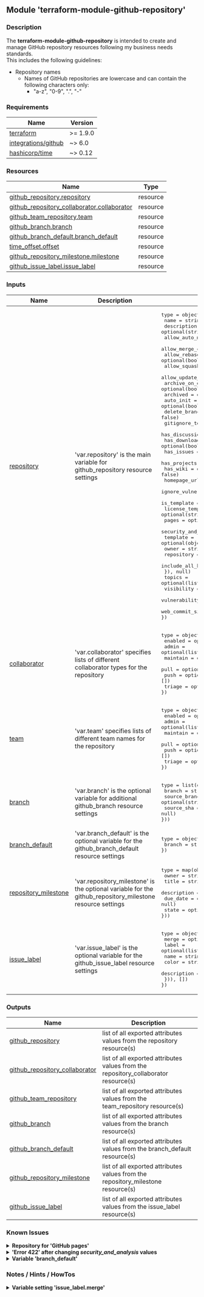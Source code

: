 ## Module 'terraform-module-github-repository'

### Description

The **terraform-module-github-repository** is intended to create and manage GitHub repository resources following my business needs standards.  
This includes the following guidelines:  
* Repository names  
  * Names of GitHub repositories are lowercase and can contain the following characters only:  
    * "a-z", "0-9", ".", "-"  

### Requirements

| Name | Version |
|------|---------|
| <a name="requirement_terraform"></a> [terraform](#requirement\_terraform) | >= 1.9.0 |
| <a name="requirement_github"></a> [integrations\/github](#requirement\_github) | ~> 6.0 |
| <a name="requirement_time"></a> [hashicorp\/time](#requirement\_time) | ~> 0.12 |

### Resources

| Name | Type |
|------|------|
| [github_repository.repository](https://registry.terraform.io/providers/integrations/github/latest/docs/resources/repository) | resource |
| [github_repository_collaborator.collaborator](https://registry.terraform.io/providers/integrations/github/latest/docs/resources/repository_collaborator) | resource |
| [github_team_repository.team](https://registry.terraform.io/providers/integrations/github/latest/docs/resources/team_repository) | resource |
| [github_branch.branch](https://registry.terraform.io/providers/integrations/github/latest/docs/resources/branch) | resource |
| [github_branch_default.branch_default](https://registry.terraform.io/providers/integrations/github/latest/docs/resources/branch_default) | resource |
| [time_offset.offset](https://registry.terraform.io/providers/hashicorp/time/latest/docs/resources/offset) | resource |
| [github_repository_milestone.milestone](https://registry.terraform.io/providers/integrations/github/latest/docs/resources/repository_milestone) | resource |
| [github_issue_label.issue_label](https://registry.terraform.io/providers/integrations/github/latest/docs/resources/issue_label) | resource |

### Inputs

| Name | Description | Type | Default | Required |
|------|-------------|------|---------|:--------:|
| <a name="input_repository"></a> [repository](#input\_repository) | 'var.repository' is the main variable for github_repository resource settings | <pre>type        = object({<br>  name                                    = string<br>  description                             = optional(string, null)<br>  allow_auto_merge                        = optional(bool, false)<br>  allow_merge_commit                      = optional(bool, true)<br>  allow_rebase_merge                      = optional(bool, true)<br>  allow_squash_merge                      = optional(bool, true)<br>  allow_update_branch                     = optional(bool, false)<br>  archive_on_destroy                      = optional(bool, null)<br>  archived                                = optional(bool, null)<br>  auto_init                               = optional(bool, true)<br>  delete_branch_on_merge                  = optional(bool, false)<br>  gitignore_template                      = optional(string, null)<br>  has_discussions                         = optional(bool, false)<br>  has_downloads                           = optional(bool, false)<br>  has_issues                              = optional(bool, false)<br>  has_projects                            = optional(bool, false)<br>  has_wiki                                = optional(bool, false)<br>  homepage_url                            = optional(string, null)<br>  ignore_vulnerability_alerts_during_read = optional(bool, false)<br>  is_template                             = optional(bool, false)<br>  license_template                        = optional(string, null)<br>  pages                                   = optional(any, null)<br>  security_and_analysis                   = optional(any, null)<br>  template                                = optional(object({<br>    owner                                   = string<br>    repository                              = string<br>    include_all_branches                    = optional(bool, false)<br>  }), null)<br>  topics                                  = optional(list(string), null)<br>  visibility                              = optional(string, null)<br>  vulnerability_alerts                    = optional(bool, null)<br>  web_commit_signoff_required             = optional(bool, false)<br>})<br></pre> | none | yes |
| <a name="input_collaborator"></a> [collaborator](#input\_collaborator) | 'var.collaborator' specifies lists of different collaborator types for the repository | <pre>type        = object({<br>  enabled     = optional(bool, true)<br>  admin       = optional(list(string), [])<br>  maintain    = optional(list(string), [])<br>  pull        = optional(list(string), [])<br>  push        = optional(list(string), [])<br>  triage      = optional(list(string), [])<br>})<br></pre> |<pre>{ enabled = false }</pre> | no |
| <a name="input_team"></a> [team](#input\_team) | 'var.team' specifies lists of different team names for the repository | <pre>type        = object({<br>  enabled     = optional(bool, true)<br>  admin       = optional(list(string), [])<br>  maintain    = optional(list(string), [])<br>  pull        = optional(list(string), [])<br>  push        = optional(list(string), [])<br>  triage      = optional(list(string), [])<br>})<br></pre> | <pre>{ enabled = false }</pre> | no |
| <a name="input_branch"></a> [branch](#input\_branch) | 'var.branch' is the optional variable for additional github_branch resource settings | <pre>type        = list(object({<br>  branch          = string<br>  source_branch   = optional(string, null)<br>  source_sha      = optional(string, null)<br>}))<br></pre> | <pre>[ ]</pre> | no |
| <a name="input_branch_default"></a> [branch\_default](#input\_branch\_default) | 'var.branch_default' is the optional variable for the github_branch_default resource settings | <pre>type        = object({<br>  branch      = string<br>})<br></pre> | none | no |
| <a name="input_repository_milestone"></a> [repository\_milestone](#input\_repository\_milestone) | 'var.repository_milestone' is the optional variable for the github_repository_milestone resource settings | <pre>type        = map(object({<br>  owner           = string<br>  title           = string<br>  description     = optional(string, null)<br>  due_date        = optional(string, null)<br>  state           = optional(string, "open")<br>}))<br></pre> | <pre>{ }</pre> | no |
| <a name="input_issue_label"></a> [issue\_label](#input\_issue\_label) | 'var.issue_label' is the optional variable for the github_issue_label resource settings | <pre>type        = object({<br>  merge       = optional(bool, null)<br>  label       = optional(list(object({<br>    name        = string<br>    color       = string<br>    description = string<br>  })), [])<br>})<br></pre> | <pre>{ merge = false }</pre> | no |

### Outputs

| Name | Description |
|------|-------------|
| <a name="output_github_repository"></a> [github\_repository](#output\_github\_repository) | list of all exported attributes values from the repository resource(s) |
| <a name="output_github_repository_collaborator"></a> [github\_repository\_collaborator](#output\_github\_repository\_collaborator) | list of all exported attributes values from the repository_collaborator resource(s) |
| <a name="output_github_team_repository"></a> [github\_team\_repository](#output\_github\_team\_repository) | list of all exported attributes values from the team_repository resource(s) |
| <a name="output_github_branch"></a> [github\_branch](#output\_github\_branch) | list of all exported attributes values from the branch resource(s) |
| <a name="output_github_branch_default"></a> [github\_branch\_default](#output\_github\_branch\_default) | list of all exported attributes values from the branch_default resource(s) |
| <a name="output_github_repository_milestone"></a> [github\_repository\_milestone](#output\_github\_repository\_milestone) | list of all exported attributes values from the repository_milestone resource(s) |
| <a name="output_github_issue_label"></a> [github\_issue\_label](#output\_github\_issue\_issue) | list of all exported attributes values from the issue_label resource(s) |
  
### Known Issues

<details>
<summary><b>Repository for 'GitHub pages'</b></summary>

######
The module currently does not allow to create a repository for GitHub pages. This is on hold as GitHub retired one of the deployment types.
######
</details>

<details>
<summary><b>'Error 422' after changing <i>security_and_analysis</i> values</b></summary>

######
Changing security_and_analysis' state attributes from "enabled" to "disabled" or vice versa can lead to Error 422 during apply, e.g.:  
*Error: PATCH https://api.github.com/repos/{GitHub-Id}/{Repository}: 422 Secret scanning is not available for this repository. []*  
This is a known issue of the GitHub provider (see: https://github.com/integrations/terraform-provider-github/issues/2145).
 and occurs using this module in the following cases:  
* GitHub Actions is disabled on repository level or on organization level.  
* The repositories visibiliy is changed from 'private' to 'public'. The error occurs because the feature is not yet available when the visibility change is applied. A second apply is needed to change the 'security_and_analysis' values.   
The module is configured to apply security_and_analysis features only if 'var.repository.visibiliy' is configured to 'public' because AAdvanced Security for private repositories and its depended features is only available for enterprise accounts on GitHub Enterprise Cloud and GitHub Enterprise Server whereas the module is intended for non-enterprise environments. For private repositories the state values are 'null' and cannot be enabled to prevent to enable security_and_analysis feature to a repository where the features are not available.   
  
######
</details>

<details>
<summary><b>Variable 'branch_default'</b></summary>

######
The variable 'branch_default' is unset (null) by default and if no other values are specified. In this case the 'main' branch is configured as default. Setting the variable to another branch can only be done after a repository has already been created, and after a correct reference has been created for the target branch inside the repository. This means a user will have to omit this parameter from the initial repository creation and create the target branch inside of the repository prior to setting this attribute.  
######
</details>

### Notes / Hints / HowTos

<details>
<summary><b>Variable setting 'issue_label.merge'</b></summary>

######
The variable setting 'issue_label.merge' can be used to manage the GitHub's default issue labels in addition to the custom created ones.  
How it works:  
- The default value for the setting is 'false' if no custom issue label is specified to create as this situation implies that issue labels shall not be managed. Setting the value manually to 'true' adds the default GitHub issue labels to Terraform state during next apply and allows them to be managed.  
- The default value for the setting is 'null' if one or more custom issue labels are specified to create. A 'null' value equals a 'true' value for the module and therefore adds the default GitHub issue labels to Terraform state and allows them to be managed. Setting the variable manually to 'false' skips importing the default issue labels.  
The variable setting also allows the admin to REMOVE the GitHub default issue labels. This can be done by setting the value to 'true' and apply. After successfull apply the value must be set to 'false' and applied again. This adds the existing default issue labels to Terraform state during first apply and destroys the issue labels (and removes it from GitHub) during second apply. Changing the variable setting to 'true' again restores the default issue labels again.  
 
######
</details>
